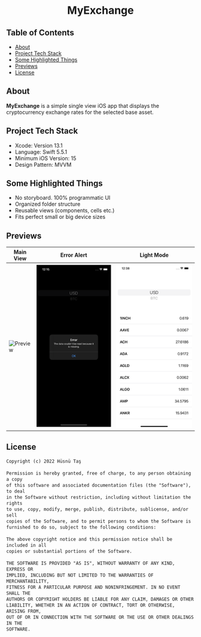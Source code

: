 <h1 align="center">
  MyExchange
</h1>


## Table of Contents
- <a href="#about">About</a>
- <a href="#project-tech-stack">Project Tech Stack</a>
- <a href="#some-highlighted-things">Some Highlighted Things</a>
- <a href="#previews">Previews</a>
- <a href="#license">License</a>

## About
**MyExchange** is a simple single view iOS app that displays the cryptocurrency exchange rates for the selected base asset.

## Project Tech Stack
- Xcode: Version 13.1
- Language: Swift 5.5.1
- Minimum iOS Version: 15
- Design Pattern: MVVM

## Some Highlighted Things
- No storyboard. 100% programmatic UI
- Organized folder structure
- Reusable views (components, cells etc.)
- Fits perfect small or big device sizes

## Previews
| Main View | Error Alert | Light Mode |
| --- | --- | --- |
| ![Preview](assets/myExchange.gif) | ![Preview](assets/error.png) | ![Preview](assets/light.png) |


## License
```
Copyright (c) 2022 Hüsnü Taş

Permission is hereby granted, free of charge, to any person obtaining a copy
of this software and associated documentation files (the "Software"), to deal
in the Software without restriction, including without limitation the rights
to use, copy, modify, merge, publish, distribute, sublicense, and/or sell
copies of the Software, and to permit persons to whom the Software is
furnished to do so, subject to the following conditions:

The above copyright notice and this permission notice shall be included in all
copies or substantial portions of the Software.

THE SOFTWARE IS PROVIDED "AS IS", WITHOUT WARRANTY OF ANY KIND, EXPRESS OR
IMPLIED, INCLUDING BUT NOT LIMITED TO THE WARRANTIES OF MERCHANTABILITY,
FITNESS FOR A PARTICULAR PURPOSE AND NONINFRINGEMENT. IN NO EVENT SHALL THE
AUTHORS OR COPYRIGHT HOLDERS BE LIABLE FOR ANY CLAIM, DAMAGES OR OTHER
LIABILITY, WHETHER IN AN ACTION OF CONTRACT, TORT OR OTHERWISE, ARISING FROM,
OUT OF OR IN CONNECTION WITH THE SOFTWARE OR THE USE OR OTHER DEALINGS IN THE
SOFTWARE.
```